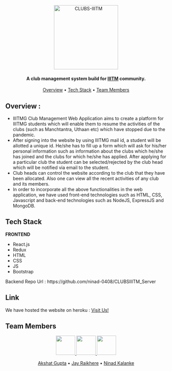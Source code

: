 <p align="center"><a href="https://clubs-iiitm.herokuapp.com/"><img src="https://user-images.githubusercontent.com/56078790/140655413-1db279d0-270f-4e0d-9442-c278de6b0328.png" alt="CLUBS-IIITM" width="200"></a></p>
<h4 align="center">A club management system build for  <a href="https://www.iiitm.ac.in/" target="_blank">IIITM</a> community.</h4>
<p align="center"> 
  <a href="#overview">Overview</a> •
<!--   <a href="#local-installation">Local Installation</a> • -->
  <a href="#tech-stack">Tech Stack</a> •
  <a href="#team-members">Team Members</a>
</p>


<p id="overview"></p>

## Overview :

*  IIITMG Club Management Web Application aims to create a platform for IIITMG students which will enable them to resume the activities of the clubs (such as Manchtantra, Uthaan etc) which have stopped due to the pandemic. 
*  After signing into the website by using IIITMG mail id, a student will be allotted a
unique id. He/she has to fill up a form which will ask for his/her personal
information such as information about the clubs which he/she has joined and the
clubs for which he/she has applied. After applying for a particular club the student
can be selected/rejected by the club head which will be notified via email to the
student. 
* Club heads can control the website according to the club that they have
been allocated. Also one can view all the recent activities of any club and its
members. 
* In order to incorporate all the above functionalities in the web application, we have used
front-end technologies such as HTML, CSS, Javascript and back-end
technologies such as NodeJS, ExpressJS and MongoDB.




<p id="tech-stack"></p>

## Tech Stack

<b>FRONTEND</b>
<ul>
    <li> React.js</li>
    <li> Redux </li>
		<li>HTML</li>
		<li>CSS</li>
		<li>JS</li>
                <li>Bootstrap</li>
</ul>

<p> Backend Repo Url : https://github.com/ninad-0408/CLUBSIIITM_Server 
<p id="team-members"></p>

<p id="links"></p>

## Link
We have hosted the website on heroku : <a href="https://clubsiiitmg.web.app/">Visit Us!</a>

## Team Members

<p align="center">

<a href="https://github.com/akshat45">
	<img src="https://github.com/akshat45.png" width="60px">
</a>

<a href="https://github.com/jayraikhere">
	<img src="https://github.com/jayraikhere.png" width="60px">
</a>
<a href="https://github.com/ninad-0408/">
	<img src="https://github.com/ninad-0408.png" width="60px">
</a>
</p>
<p align="center">
		<a href="https://github.com/akshat45">Akshat Gupta</a> •
		<a href="https://github.com/jayraikhere">Jay Raikhere</a> •
     <a href="https://github.com/ninad-0408/">Ninad Kalanke</a> 
</p>

